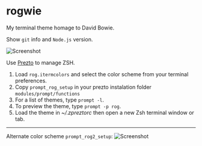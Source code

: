 # rogwie
My terminal theme homage to David Bowie.

Show `git` info and `Node.js` version.

![Screenshot](http://i.imgur.com/3HI5UcK.png)

Use [Prezto](https://github.com/sorin-ionescu/prezto) to manage ZSH.

  1. Load `rog.itermcolors` and select the color scheme from your terminal preferences.
  2. Copy `prompt_rog_setup` in your prezto instalation folder `modules/prompt/functions`
  3. For a list of themes, type `prompt -l`.
  4. To preview the theme, type `prompt -p rog`.
  5. Load the theme in *~/.zpreztorc* then open a new Zsh terminal window or tab.

----


Alternate color scheme `prompt_rog2_setup`:
![Screenshot](http://i.imgur.com/QUPfLfP.png)
